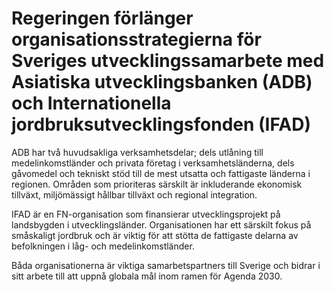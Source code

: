 # Regeringen förlänger organisationsstrategierna för Sveriges utvecklingssamarbete med Asiatiska utvecklingsbanken (ADB) och Internationella jordbruksutvecklingsfonden (IFAD)

ADB har två huvudsakliga verksamhetsdelar; dels utlåning till medelinkomstländer och privata företag i verksamhetsländerna, dels gåvomedel och tekniskt stöd till de mest utsatta och fattigaste länderna i regionen. Områden som prioriteras särskilt är inkluderande ekonomisk tillväxt, miljömässigt hållbar tillväxt och regional integration.

IFAD är en FN\-organisation som finansierar utvecklingsprojekt på landsbygden i utvecklingsländer. Organisationen har ett särskilt fokus på småskaligt jordbruk och är viktig för att stötta de fattigaste delarna av befolkningen i låg\- och medelinkomstländer.

Båda organisationerna är viktiga samarbetspartners till Sverige och bidrar i sitt arbete till att uppnå globala mål inom ramen för Agenda 2030\.

